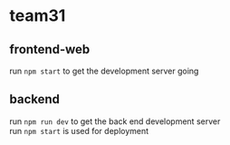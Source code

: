 # team31

## frontend-web

run `npm start` to get the development server going

## backend

run `npm run dev` to get the back end development server  
run `npm start` is used for deployment
